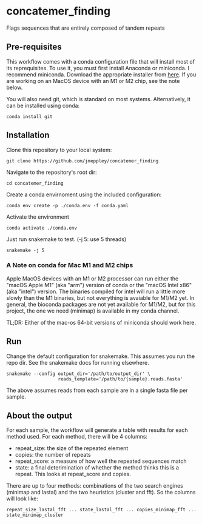 # concatemer_finding
Flags sequences that are entirely composed of tandem repeats

## Pre-requisites

This workflow comes with a conda configuration file that will install most of its reprequisites. To use it, you must first install Anaconda or miniconda. I recommend miniconda. Download the appropriate installer from [here](https://docs.conda.io/en/latest/miniconda.html). If you are working on an MacOS device with an M1 or M2 chip, see the note below.

You will also need git, which is standard on most systems. Alternatively, it can be installed using conda:

    conda install git

## Installation

Clone this repository to your local system:

    git clone https://github.com/jmeppley/concatemer_finding

Navigate to the repository's root dir:

    cd concatemer_finding

Create a conda envirnoment using the included configuration:

    conda env create -p ./conda.env -f conda.yaml

Activate the environment

    conda activate ./conda.env

Just run snakemake to test. (-j 5: use 5 threads)

    snakemake -j 5
    
### A Note on conda for Mac M1 and M2 chips

Apple MacOS devices with an M1 or M2 processor can run either the "macOS Apple M1" (aka "arm") version of conda or the "macOS Intel x86" (aka "intel") version. The binaries compiled for intel will run a little more slowly than the M1 binaries, but not everything is avaiable for M1/M2 yet. In general, the bioconda packages are not yet available for M1/M2, but for this project, the one we need (minimap) is available in my conda channel. 

TL;DR: Either of the mac-os 64-bit versions of miniconda should work here.

## Run

Change the default configuration for snakemake. This assumes you run the repo
dir. See the snakemake docs for running elsewhere.

    snakemake --config output_dir='/path/to/output_dir' \
                       reads_template='/path/to/{sample}.reads.fasta'

The above assumes reads from each sample are in a single fasta file per sample.

## About the output

For each sample, the workflow will generate a table with results for each method used. For each method, there will be 4 columns:

 * repeat_size: the size of the repeated element
 * copies: the number of repeats
 * repeat_score: a measure of how well the repeated sequences match
 * state: a final deterimination of whether the method thinks this is a repeat. This looks at repeat_score and copies.
 
There are up to four methods: combinations of the two search engines (minimap and lastal) and the two heuristics (cluster and fft). So the columns will look like:

    repeat_size_lastal_fft ... state_lastal_fft ... copies_minimap_fft ... state_minimap_cluster

